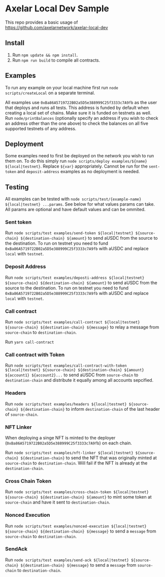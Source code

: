 # Axelar Local Dev Sample

This repo provides a basic usage of https://github.com/axelarnetwork/axelar-local-dev

## Install

1. Run `npm update && npm install`.
2. Run `npm run build` to compile all contracts.

## Examples

To run any example on your local machine first run `node scripts/createLocal` on a separate terminal.

All examples use `0xBa86A5719722B02a5D5e388999C25f3333c7A9fb` as the user that deploys and runs all tests. This address is funded by default when creating a local set of chains. Make sure it is funded on testnets as well. Run `node/printBalances` (optionally specify an address if you wish to check an address other than the one above) to check the balances on all five supported testnets of any address.

## Deployment

Some examples need to first be deployed on the network you wish to run them on. To do this simply run `node scripts/deploy examples/${name} ${local|testnet}`. Replace `${var}` appropriately. Cannot be run for the `sent-token` and `deposit-address` examples as no deployment is needed.

## Testing

All examples can be tested with `node scripts/test/{example-name} ${local|testnet} ...params`. See below for what values params can take. All params are optional and have default values and can be ommited.

### Sent token

Run `node scripts/test examples/send-token ${local|testnet} ${source-chain} ${destination-chain} ${amount}` to send aUSDC from the source to the destination. To run on testnet you need to fund `0xBa86A5719722B02a5D5e388999C25f3333c7A9fb` with aUSDC and replace `local` with `testnet`.

### Deposit Address

Run `node scripts/test examples/deposti-address ${local|testnet} ${source-chain} ${destination-chain} ${amount}` to send aUSDC from the source to the destination. To run on testnet you need to fund `0xBa86A5719722B02a5D5e388999C25f3333c7A9fb` with aUSDC and replace `local` with `testnet`.

### Call contract

Run `node scripts/test examples/call-contract ${local|testnet} ${source-chain} ${destination-chain} ${message}` to relay a message from `source-chain` to `destination-chain`.

Run `yarn call-contract`

### Call contract with Token

Run `node scripts/test examples/call-contract-with-token ${local|testnet} ${source-chain} ${destination-chain} ${amount} ${account1} ${account2}...` to send aUSDC from `source-chain` to `destination-chain` and distribute it equally among all accounts sepcified.

### Headers

Run `node scripts/test examples/headers ${local|testnet} ${source-chain} ${destination-chain}` to inform `destination-chain` of the last header of `source-chain`.

### NFT Linker

When deploying a singe NFT is minted to the deployer (`0xBa86A5719722B02a5D5e388999C25f3333c7A9fb`) on each chain.

Run `node scripts/test examples/nft-linker ${local|testnet} ${source-chain} ${destination-chain}` to send the NFT that was originally minted at `source-chain` to `destination-chain`. Will fail if the NFT is already at the `destination-chain`.

### Cross Chain Token

Run `node scripts/test examples/cross-chain-token ${local|testnet} ${source-chain} ${destination-chain} ${amount}` to mint some token at `source-chain` and have it sent to `destination-chain`.

### Nonced Execution

Run `node scripts/test examples/nonced-execution ${local|testnet} ${source-chain} ${destination-chain} ${message}` to send a `message` from `source-chain` to `destination-chain`. 

### SendAck

Run `node scripts/test examples/send-ack ${local|testnet} ${source-chain} ${destination-chain} ${message}` to send a `message` from `source-chain` to `destination-chain`.


